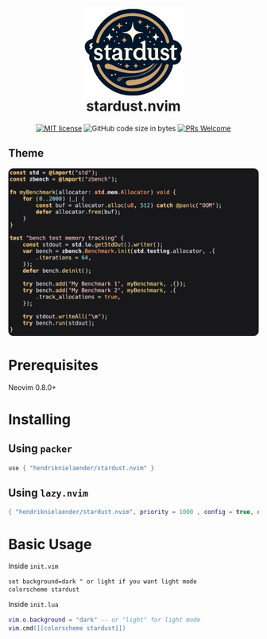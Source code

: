<p align="center" style="margin-bottom: 0px !important;">
  <img width="200" src="logo.png" alt="stardust.nvim logo" align="center">
</p>
<h1 align="center" style="margin-top: 0px;">stardust.nvim</h1>

<div align="center" >
  
[![MIT license](https://img.shields.io/badge/license-MIT-blue.svg)](https://github.com/hendriknielaender/stardust.nvim/blob/HEAD/LICENSE)
![GitHub code size in bytes](https://img.shields.io/github/languages/code-size/hendriknielaender/stardust.nvim)
[![PRs Welcome](https://img.shields.io/badge/PRs-welcome-brightgreen.svg)](https://github.com/hendriknielaender/stardust.nvim/blob/HEAD/CONTRIBUTING.md)

</div>

## Theme

![image](stardust.png)

# Prerequisites

Neovim 0.8.0+

# Installing

## Using `packer`

```lua
use { "hendriknielaender/stardust.nvim" }
```

## Using `lazy.nvim`

```lua
{ "hendriknielaender/stardust.nvim", priority = 1000 , config = true, opts = ...}
```

# Basic Usage

Inside `init.vim`

```vim
set background=dark " or light if you want light mode
colorscheme stardust
```

Inside `init.lua`

```lua
vim.o.background = "dark" -- or "light" for light mode
vim.cmd([[colorscheme stardust]])
```
